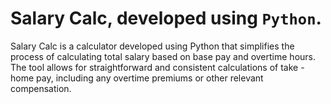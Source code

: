 # Salary Calc, developed using `Python`.
Salary Calc is a calculator developed using Python that simplifies the process of calculating total salary
 based on base pay and overtime hours. The tool allows for straightforward and consistent calculations of take
-home pay, including any overtime premiums or other relevant compensation.
